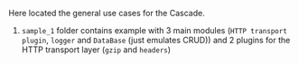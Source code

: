 Here located the general use cases for the Cascade.  
1. `sample_1` folder contains example with 3 main modules (`HTTP transport plugin`, `logger` and `DataBase` (just emulates CRUD)) and 2 plugins for the HTTP transport layer (`gzip` and `headers`)
